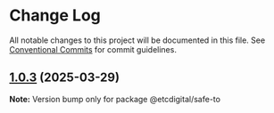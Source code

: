 # Change Log

All notable changes to this project will be documented in this file.
See [Conventional Commits](https://conventionalcommits.org) for commit guidelines.

## [1.0.3](https://github.com/etcdigital/packages/compare/@etcdigital/safe-to@1.0.2...@etcdigital/safe-to@1.0.3) (2025-03-29)

**Note:** Version bump only for package @etcdigital/safe-to
